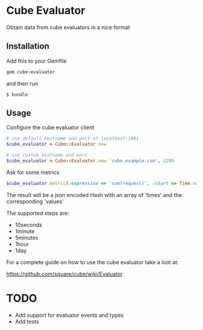 # Cube Evaluator

Obtain data from cube evaluators in a nice format

## Installation

Add this to your Gemfile

```ruby
gem cube-evaluator
```

and then run

    $ bundle

## Usage

Configure the cube evaluator client

```ruby
# use default hostname and port of localhost:1081
$cube_evaluator = Cube::Evaluator.new

# use custom hostname and port
$cube_evaluator = Cube::Evaluator.new 'cube.example.com', 2280
```

Ask for some metrics

```ruby
$cube_evaluator.metric(:expression => 'sum(request)', :start => Time.now - 2592000, :stop => Time.now, :limit => 10, :step => '1minute')
```

The result will be a json encoded Hash with an array of 'times' and the corresponding 'values'

The supported steps are:

* 10seconds
* 1minute
* 5minutes
* 1hour
* 1day

For a complete guide on how to use the cube evaluator take a loot at:

https://github.com/square/cube/wiki/Evaluator

# TODO

* Add support for evaluator events and types
* Add tests